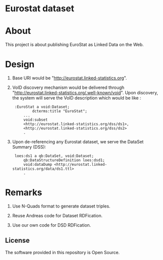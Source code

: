 # Eurostat dataset

About 
=====
This project is about publishing EuroStat as Linked Data on the Web. 


Design
======

1) Base URI would be "http://eurostat.linked-statistics.org".

2) VoID discovery mechanism would be delivered through "http://eurostat.linked-statistics.org/.well-known/void". Upon discovery, the system will serve the VoID description which would be like :

		:EuroStat a void:Dataset;
    			dcterms:title "EuroStat";
			...
			void:subset
			<http://eurostat.linked-statistics.org/dss/ds1>,
			<http://eurostat.linked-statistics.org/dss/ds2>
			.

3) Upon de-referencing any Eurostat dataset, we serve the DataSet Summary (DSS):
		
		loes:ds1 a qb:DataSet, void:Dataset;
			qb:DataStructureDefinition loes:dsd1;
			void:dataDump <http://eurostat.linked-statistics.org/data/ds1.ttl>
			.
Remarks
=======
1) Use N-Quads format to generate dataset triples.

2) Reuse Andreas code for Dataset RDFication.

3) Use our own code for DSD RDFication.

## License

The software provided in this repository is Open Source.